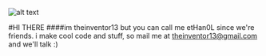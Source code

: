 ![alt text](http://prntscr.com/l8ghi5 "funny man")

#HI THERE
####im theinventor13 but you can call me etHan0L since we're friends. i make cool code and stuff, so mail me at theinventor13@gmail.com and we'll talk :)
